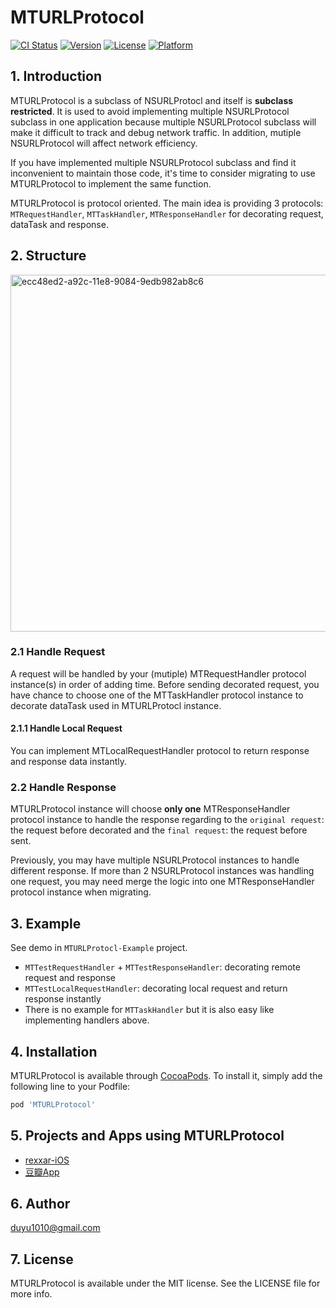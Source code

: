 # MTURLProtocol

[![CI Status](https://img.shields.io/travis/duyu1010@gmail.com/MTURLProtocol.svg?style=flat)](https://travis-ci.org/duyu1010@gmail.com/MTURLProtocol)
[![Version](https://img.shields.io/cocoapods/v/MTURLProtocol.svg?style=flat)](https://cocoapods.org/pods/MTURLProtocol)
[![License](https://img.shields.io/cocoapods/l/MTURLProtocol.svg?style=flat)](https://cocoapods.org/pods/MTURLProtocol)
[![Platform](https://img.shields.io/cocoapods/p/MTURLProtocol.svg?style=flat)](https://cocoapods.org/pods/MTURLProtocol)

## 1. Introduction
MTURLProtocol is a subclass of NSURLProtocl and itself is **subclass restricted**. It is used to avoid implementing multiple NSURLProtocol subclass in one application because multiple NSURLProtocol subclass will make it difficult to track and debug network traffic. In addition, mutiple NSURLProtocol will affect network efficiency.

If you have implemented multiple NSURLProtocol subclass and find it inconvenient to maintain those code, it's time to consider migrating to use MTURLProtocol to implement the same function.

MTURLProtocol is protocol oriented. The main idea is providing 3 protocols: `MTRequestHandler`, `MTTaskHandler`, `MTResponseHandler` for decorating request, dataTask and response.

## 2. Structure
<img width="571" alt="ecc48ed2-a92c-11e8-9084-9edb982ab8c6" src="https://user-images.githubusercontent.com/4435768/44769961-f8a8f080-ab98-11e8-82eb-35ef2a1a5209.png">


### 2.1 Handle Request
A request will be handled by your (mutiple) MTRequestHandler protocol instance(s) in order of adding time. Before sending decorated request, you have chance to choose one of the MTTaskHandler protocol instance to decorate dataTask used in MTURLProtocl instance.

#### 2.1.1 Handle Local Request
You can implement MTLocalRequestHandler protocol to return response and response data instantly. 

### 2.2 Handle Response
MTURLProtocol instance will choose **only one** MTResponseHandler protocol instance to handle the response regarding to the `original request`: the request before decorated and the `final request`: the request before sent.

Previously, you may have multiple NSURLProtocol instances to handle different response. If more than 2 NSURLProtocol instances was handling one request, you may need merge the logic into one MTResponseHandler protocol instance when migrating.

## 3. Example
See demo in `MTURLProtocl-Example` project.

- `MTTestRequestHandler` + `MTTestResponseHandler`: decorating remote request and response
-  `MTTestLocalRequestHandler`: decorating local request and return response instantly
-  There is no example for `MTTaskHandler` but it is also easy like implementing handlers above.

## 4. Installation

MTURLProtocol is available through [CocoaPods](https://cocoapods.org). To install
it, simply add the following line to your Podfile:

```ruby
pod 'MTURLProtocol'
```

## 5. Projects and Apps using MTURLProtocol 
- [rexxar-iOS](https://github.com/douban/rexxar-ios/tree/dev/Rexxar/Classes/Core)
- [豆瓣App](https://www.douban.com/doubanapp/frodo?channel=top-nav&referer=https%3A%2F%2Fwww.douban.com%2F&wechat=0&os=Mac+OS+X)

## 6. Author

duyu1010@gmail.com


## 7. License

MTURLProtocol is available under the MIT license. See the LICENSE file for more info.
